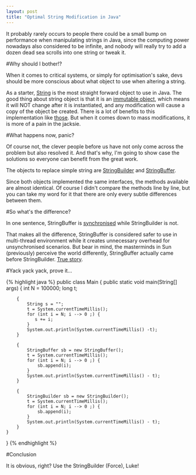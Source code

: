 ```yaml
---
layout: post
title: "Optimal String Modification in Java"
---
```


It probably rarely occurs to people there could be a small bump on performance when manipulating strings in Java, since the computing power nowadays also considered to be infinite, and nobody will really try to add a dozen dead sea scrolls into one string or tweak it.

#Why should I bother!?

When it comes to critical systems, or simply for optimisation's sake, devs should be more conscious about what object to use when altering a string.

As a starter, [String](http://docs.oracle.com/javase/6/docs/api/java/lang/String.html) is the most straight forward object to use in Java. The good thing about string object is that it is an [immutable object](http://java.dzone.com/articles/why-string-immutable-java), which means it will NOT change after it is instantiated, and any modification will cause a copy of the object be created. There is a lot of benefits to this implementation like [those](http://stackoverflow.com/questions/3769607/why-do-we-need-immutable-class). But when it comes down to mass modifications, it is more of a pain in the jacksie.

#What happens now, panic?

Of course not, the clever people before us have not only come across the problem but also resolved it. And that's why, I'm going to show case the solutions so everyone can benefit from the great work.

The objects to replace simple string are [StringBuilder](http://docs.oracle.com/javase/7/docs/api/java/lang/StringBuilder.html) and [StringBuffer](http://docs.oracle.com/javase/7/docs/api/java/lang/StringBuffer.html).

Since both objects implemented the same interfaces, the methods available are almost identical. Of course I didn't compare the methods line by line, but you can take my word for it that there are only every subtle differences between them.

#So what's the difference?

In one sentence, StringBuffer is [synchronised](http://stackoverflow.com/questions/6293968/stringbuffer-is-synchronized-or-thread-safe-and-stringbuilder-is-not-why-do) while StringBuilder is not.

That makes all the difference, StringBuffer is considered safer to use in multi-thread environment while it creates unnecessary overhead for unsynchronised scenarios. But bear in mind, the masterminds in Sun (previously) perceive the world differently, StringBuffer actually came before StringBuilder. [True story](http://java67.blogspot.co.uk/2014/05/difference-between-stringbuilder-and-StringBuffer-java.html).

#Yack yack yack, prove it...

{% highlight java %}
public class Main {
    public static void main(String[] args) {
        int N = 100000;
        long t;

        {
            String s = "";
            t = System.currentTimeMillis();
            for (int i = N; i --> 0 ;) {
               s += i;
            }
            System.out.println(System.currentTimeMillis() -t);
        }

        {
            StringBuffer sb = new StringBuffer();
            t = System.currentTimeMillis();
            for (int i = N; i --> 0 ;) {
                sb.append(i);
            }
            System.out.println(System.currentTimeMillis() - t);
        }

        {
            StringBuilder sb = new StringBuilder();
            t = System.currentTimeMillis();
            for (int i = N; i --> 0 ;) {
                sb.append(i);
            }
            System.out.println(System.currentTimeMillis() - t);
        }
    }
}
{% endhighlight %}

#Conclusion

It is obvious, right? Use the StringBuilder (Force), Luke!
